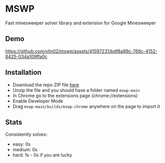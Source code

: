 # MSWP

Fast minesweeper solver library and extension for Google Minesweeper

## Demo
https://github.com/vlin02/mswp/assets/41597231/bdf8a99c-769c-4152-8425-034a109ffa0c

## Installation

- Download the repo ZIP file [here](https://github.com/vlin02/mswp/archive/master.zip)
- Unzip the file and you should have a folder named `mswp-main`
- In Chrome go to the extensions page (chrome://extensions)
- Enable Developer Mode
- Drag `mswp-main/builds/mswp-chrome` anywhere on the page to import it

## Stats
Consistently solves:
- easy: 0s
- medium: 0s
- hard: 1s - 0s if you are lucky